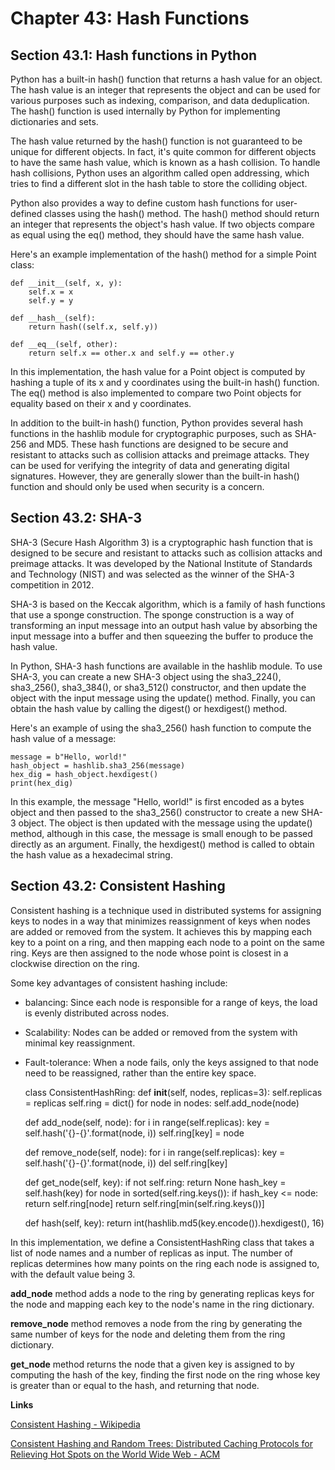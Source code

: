 # Chapter 43: Hash Functions
## Section 43.1: Hash functions in Python

Python has a built-in hash() function that returns a hash value for an object. The hash value is an integer that represents the object and can be used for various purposes such as indexing, comparison, and data deduplication. The hash() function is used internally by Python for implementing dictionaries and sets.

The hash value returned by the hash() function is not guaranteed to be unique for different objects. In fact, it's quite common for different objects to have the same hash value, which is known as a hash collision. To handle hash collisions, Python uses an algorithm called open addressing, which tries to find a different slot in the hash table to store the colliding object.

Python also provides a way to define custom hash functions for user-defined classes using the hash() method. The hash() method should return an integer that represents the object's hash value. If two objects compare as equal using the eq() method, they should have the same hash value.

Here's an example implementation of the hash() method for a simple Point class:

    def __init__(self, x, y):
        self.x = x
        self.y = y
    
    def __hash__(self):
        return hash((self.x, self.y))
    
    def __eq__(self, other):
        return self.x == other.x and self.y == other.y
       
In this implementation, the hash value for a Point object is computed by hashing a tuple of its x and y coordinates using the built-in hash() function. The eq() method is also implemented to compare two Point objects for equality based on their x and y coordinates.

In addition to the built-in hash() function, Python provides several hash functions in the hashlib module for cryptographic purposes, such as SHA-256 and MD5. These hash functions are designed to be secure and resistant to attacks such as collision attacks and preimage attacks. They can be used for verifying the integrity of data and generating digital signatures. However, they are generally slower than the built-in hash() function and should only be used when security is a concern.


## Section 43.2: SHA-3

SHA-3 (Secure Hash Algorithm 3) is a cryptographic hash function that is designed to be secure and resistant to attacks such as collision attacks and preimage attacks. It was developed by the National Institute of Standards and Technology (NIST) and was selected as the winner of the SHA-3 competition in 2012.

SHA-3 is based on the Keccak algorithm, which is a family of hash functions that use a sponge construction. The sponge construction is a way of transforming an input message into an output hash value by absorbing the input message into a buffer and then squeezing the buffer to produce the hash value.

In Python, SHA-3 hash functions are available in the hashlib module. To use SHA-3, you can create a new SHA-3 object using the sha3_224(), sha3_256(), sha3_384(), or sha3_512() constructor, and then update the object with the input message using the update() method. Finally, you can obtain the hash value by calling the digest() or hexdigest() method.

Here's an example of using the sha3_256() hash function to compute the hash value of a message:

    message = b"Hello, world!"
    hash_object = hashlib.sha3_256(message)
    hex_dig = hash_object.hexdigest()
    print(hex_dig)


In this example, the message "Hello, world!" is first encoded as a bytes object and then passed to the sha3_256() constructor to create a new SHA-3 object. The object is then updated with the message using the update() method, although in this case, the message is small enough to be passed directly as an argument. Finally, the hexdigest() method is called to obtain the hash value as a hexadecimal string.


## Section 43.2: Consistent Hashing

Consistent hashing is a technique used in distributed systems for assigning keys to nodes in a way that minimizes reassignment of keys when nodes are added or removed from the system. It achieves this by mapping each key to a point on a ring, and then mapping each node to a point on the same ring. Keys are then assigned to the node whose point is closest in a clockwise direction on the ring.

Some key advantages of consistent hashing include:

* balancing: Since each node is responsible for a range of keys, the load is evenly distributed across nodes.
* Scalability: Nodes can be added or removed from the system with minimal key reassignment.
* Fault-tolerance: When a node fails, only the keys assigned to that node need to be reassigned, rather than the entire key space.

    class ConsistentHashRing:
    def __init__(self, nodes, replicas=3):
        self.replicas = replicas
        self.ring = dict()
        for node in nodes:
            self.add_node(node)

    def add_node(self, node):
        for i in range(self.replicas):
            key = self.hash('{}-{}'.format(node, i))
            self.ring[key] = node

    def remove_node(self, node):
        for i in range(self.replicas):
            key = self.hash('{}-{}'.format(node, i))
            del self.ring[key]

    def get_node(self, key):
        if not self.ring:
            return None
        hash_key = self.hash(key)
        for node in sorted(self.ring.keys()):
            if hash_key <= node:
                return self.ring[node]
        return self.ring[min(self.ring.keys())]

    def hash(self, key):
        return int(hashlib.md5(key.encode()).hexdigest(), 16)

In this implementation, we define a ConsistentHashRing class that takes a list of node names and a number of replicas as input. The number of replicas determines how many points on the ring each node is assigned to, with the default value being 3.

**add_node** method adds a node to the ring by generating replicas keys for the node and mapping each key to the node's name in the ring dictionary.

**remove_node** method removes a node from the ring by generating the same number of keys for the node and deleting them from the ring dictionary.

**get_node** method returns the node that a given key is assigned to by computing the hash of the key, finding the first node on the ring whose key is greater than or equal to the hash, and returning that node.
 
 **Links**  
 
[Consistent Hashing - Wikipedia](https://en.wikipedia.org/wiki/Consistent_hashing) 

[Consistent Hashing and Random Trees: Distributed Caching Protocols for Relieving Hot Spots on the World Wide Web - ACM](https://dl.acm.org/doi/10.1145/258533.258660)
